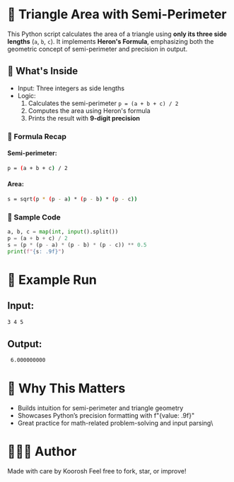 # 📏 Triangle Area with Semi-Perimeter

This Python script calculates the area of a triangle using **only its three side lengths** (`a`, `b`, `c`). It implements **Heron's Formula**, emphasizing both the geometric concept of semi-perimeter and precision in output.

## 🚀 What's Inside

- Input: Three integers as side lengths
- Logic:
  1. Calculates the semi-perimeter `p = (a + b + c) / 2`
  2. Computes the area using Heron's formula
  3. Prints the result with **9-digit precision**

### 🧠 Formula Recap

#### Semi-perimeter:
```bash
p = (a + b + c) / 2
```

#### Area:
```bash
s = sqrt(p * (p - a) * (p - b) * (p - c))
```

### 📄 Sample Code

```python
a, b, c = map(int, input().split())
p = (a + b + c) / 2
s = (p * (p - a) * (p - b) * (p - c)) ** 0.5
print(f"{s: .9f}")
```
# 🧪 Example Run
## Input:
```bash
3 4 5
```
## Output:
```bash
 6.000000000
```
# 🎯 Why This Matters
* Builds intuition for semi-perimeter and triangle geometry
* Showcases Python’s precision formatting with f"{value: .9f}"
* Great practice for math-related problem-solving and input parsing\

# 👨🏻‍🚀 Author
Made with care by Koorosh Feel free to fork, star, or improve!
